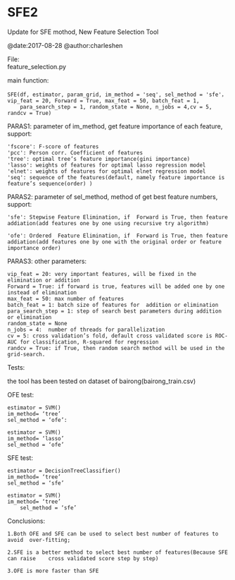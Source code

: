# SFE2
Update for SFE mothod, New Feature Selection Tool

@date:2017-08-28
@author:charleshen


File:  
       feature_selection.py

main function:
	
	SFE(df, estimator, param_grid, im_method = 'seq', sel_method = 'sfe'，
	vip_feat = 20, Forward = True, max_feat = 50, batch_feat = 1,
       	para_search_step = 1, random_state = None, n_jobs = 4,cv = 5, randcv = True)


PARAS1:  parameter of im_method, get feature importance of each feature, support:

	'fscore': F-score of features
	'pcc': Person corr. Coefficient of features
	'tree': optimal tree’s feature importance(gini importance)
	'lasso': weights of features for optimal lasso regression model
	'elnet': weights of features for optimal elnet regression model
	'seq': sequence of the features(default, namely feature importance is feature’s sequence(order) )

PARAS2:  parameter of sel_method, method of get best feature numbers, support:

	'sfe': Stepwise Feature Elimination, if  Forward is True, then feature addiation(add features one by one using recursive try algorithm)

	'ofe': Ordered  Feature Elimination, if  Forward is True, then feature addiation(add features one by one with the original order or feature importance order)


PARAS3: other parameters:
		
	vip_feat = 20: very important features, will be fixed in the elimination or addition 
	Forward = True: if forward is true, features will be added one by one instead of elimination 
	max_feat = 50: max number of features
	batch_feat = 1: batch size of features for  addition or elimination
	para_search_step = 1: step of search best parameters during addition or elimination
	random_state = None
	n_jobs = 4:  number of threads for parallelization 
	cv = 5: cross validation’s fold, default cross validated score is ROC-AUC for classification, R-squared for regression
	randcv = True: if True, then random search method will be used in the grid-search.



Tests:

the tool has been tested on dataset of bairong(bairong_train.csv)


OFE test:

	estimator = SVM()
	im_method= ‘tree’
	sel_method = ‘ofe’:

	estimator = SVM()   	
	im_method= ‘lasso’
	sel_method = ‘ofe’

SFE test:

	estimator = DecisionTreeClassifier()
	im_method= ‘tree’
	sel_method = ‘sfe’

	estimator = SVM()
 	im_method= ‘tree’
        sel_method = ‘sfe’




Conclusions:

	1.Both OFE and SFE can be used to select best number of features to avoid  over-fitting;

	2.SFE is a better method to select best number of features(Because SFE can raise 	cross validated score step by step)

	3.OFE is more faster than SFE
